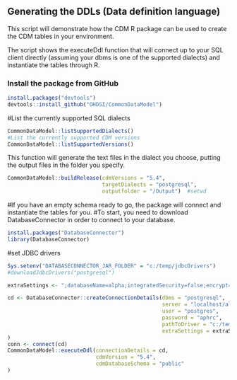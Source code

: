 ## Generating the DDLs (Data definition language)
This script will demonstrate how the CDM R package can be used to create the CDM tables in your environment. 

The script shows the executeDdl function that will connect up to your SQL client directly (assuming your dbms is one of the supported dialects) and instantiate the tables through R.

### Install the package from GitHub
````R
install.packages("devtools")
devtools::install_github("OHDSI/CommonDataModel")
````
#List the currently supported SQL dialects
````R
CommonDataModel::listSupportedDialects()
#List the currently supported CDM versions
CommonDataModel::listSupportedVersions()
````
This function will generate the text files in the dialect you choose, putting the output files in the folder you specify.
````R
CommonDataModel::buildRelease(cdmVersions = "5.4",
                              targetDialects = "postgresql",
                              outputfolder = "/Output")  #setwd
````
#If you have an empty schema ready to go, the package will connect and instantiate the tables for you. 
#To start, you need to download DatabaseConnector in order to connect to your database.
````R
install.packages("DatabaseConnector")
library(DatabaseConnector)
````
#set JDBC drivers
````R
Sys.setenv("DATABASECONNECTOR_JAR_FOLDER" = "c:/temp/jdbcDrivers")
#downloadJdbcDrivers("postgresql")

extraSettings <- ";databaseName=alpha;integratedSecurity=false;encrypt=false;trustServerCertificate=true;sslProtocol=TLSv1"

cd <- DatabaseConnector::createConnectionDetails(dbms = "postgresql",
                                                 server = "localhost/alpha",   #DATABASE NAME / CREATE DB USING PSQL SHELL
                                                 user = "postgres",
                                                 password = "aphrc",
                                                 pathToDriver = "c:/temp/jdbcDrivers",
                                                 extraSettings = extraSettings
)
conn <- connect(cd)
CommonDataModel::executeDdl(connectionDetails = cd,
                            cdmVersion = "5.4",
                            cdmDatabaseSchema = "public"
)
````
